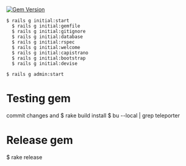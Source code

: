 [![Gem Version](https://badge.fury.io/rb/teleporter.svg)](http://badge.fury.io/rb/teleporter)

```
$ rails g initial:start
  $ rails g initial:gemfile
  $ rails g initial:gitignore
  $ rails g initial:database
  $ rails g initial:rspec
  $ rails g initial:welcome
  $ rails g initial:capistrano
  $ rails g initial:bootstrap
  $ rails g initial:devise

$ rails g admin:start
```
# Testing gem
commit changes and
$ rake build install
$ bu --local | grep teleporter

# Release gem
$ rake release

